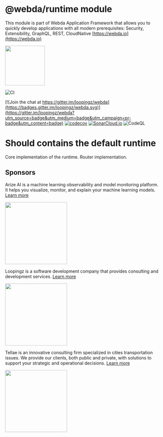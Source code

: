 # @webda/runtime module

This module is part of Webda Application Framework that allows you to quickly develop applications with all modern prerequisites: Security, Extensibility, GraphQL, REST, CloudNative [https://webda.io](https://webda.io)

<img src="https://webda.io/images/webda.svg" width="128" />

![CI](https://github.com/loopingz/webda.io/workflows/CI/badge.svg)

[![Join the chat at https://gitter.im/loopingz/webda](https://badges.gitter.im/loopingz/webda.svg)](https://gitter.im/loopingz/webda?utm_source=badge&utm_medium=badge&utm_campaign=pr-badge&utm_content=badge)
[![codecov](https://codecov.io/gh/loopingz/webda.io/branch/main/graph/badge.svg?token=8N9DNM3K3O)](https://codecov.io/gh/loopingz/webda.io)
[![SonarCloud.io](https://sonarcloud.io/api/project_badges/measure?project=loopingz_webda.io&metric=alert_status)](https://sonarcloud.io/summary/new_code?id=loopingz_webda.io)
![CodeQL](https://github.com/loopingz/webda.io/workflows/CodeQL/badge.svg)

<!-- README_HEADER -->
# Should contains the default runtime

Core implementation of the runtime.
Router implementation.

<!-- README_FOOTER -->
## Sponsors

<!--
Support this project by becoming a sponsor. Your logo will show up here with a link to your website. [Become a sponsor](mailto:sponsor@webda.io)
-->

Arize AI is a machine learning observability and model monitoring platform. It helps you visualize, monitor, and explain your machine learning models. [Learn more](https://arize.com)

[<img src="https://arize.com/hubfs/arize/brand/arize-logomark-1.png" width="200">](https://arize.com)

Loopingz is a software development company that provides consulting and development services. [Learn more](https://loopingz.com)

[<img src="https://loopingz.com/images/logo.png" width="200">](https://loopingz.com)

Tellae is an innovative consulting firm specialized in cities transportation issues. We provide our clients, both public and private, with solutions to support your strategic and operational decisions. [Learn more](https://tellae.fr)

[<img src="https://tellae.fr/" width="200">](https://tellae.fr)
